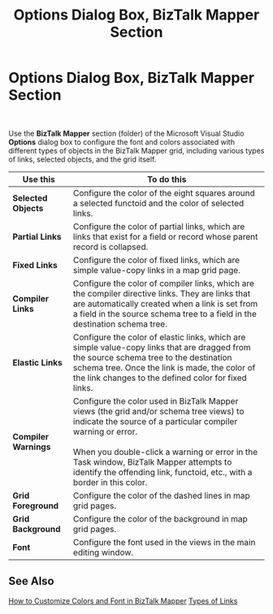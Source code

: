 ﻿---
title: Options Dialog Box, BizTalk Mapper Section
TOCTitle: Options Dialog Box, BizTalk Mapper Section
ms:assetid: 80e18371-7869-4ecc-b685-c571d5e214fd
ms:mtpsurl: https://msdn.microsoft.com/en-us/library/Aa561071(v=BTS.80)
ms:contentKeyID: 51529275
ms.date: 08/30/2017
mtps_version: v=BTS.80
f1_keywords:
- bts10.mapper.options
---

# Options Dialog Box, BizTalk Mapper Section

 

Use the **BizTalk Mapper** section (folder) of the Microsoft Visual Studio **Options** dialog box to configure the font and colors associated with different types of objects in the BizTalk Mapper grid, including various types of links, selected objects, and the grid itself.

<table>
<thead>
<tr class="header">
<th>Use this</th>
<th>To do this</th>
</tr>
</thead>
<tbody>
<tr class="odd">
<td><strong>Selected Objects</strong></td>
<td>Configure the color of the eight squares around a selected functoid and the color of selected links.</td>
</tr>
<tr class="even">
<td><strong>Partial Links</strong></td>
<td>Configure the color of partial links, which are links that exist for a field or record whose parent record is collapsed.</td>
</tr>
<tr class="odd">
<td><strong>Fixed Links</strong></td>
<td>Configure the color of fixed links, which are simple value-copy links in a map grid page.</td>
</tr>
<tr class="even">
<td><strong>Compiler Links</strong></td>
<td>Configure the color of compiler links, which are the compiler directive links. They are links that are automatically created when a link is set from a field in the source schema tree to a field in the destination schema tree.</td>
</tr>
<tr class="odd">
<td><strong>Elastic Links</strong></td>
<td>Configure the color of elastic links, which are simple value-copy links that are dragged from the source schema tree to the destination schema tree. Once the link is made, the color of the link changes to the defined color for fixed links.</td>
</tr>
<tr class="even">
<td><strong>Compiler Warnings</strong></td>
<td>Configure the color used in BizTalk Mapper views (the grid and/or schema tree views) to indicate the source of a particular compiler warning or error.<br />
<br />
When you double-click a warning or error in the Task window, BizTalk Mapper attempts to identify the offending link, functoid, etc., with a border in this color.</td>
</tr>
<tr class="odd">
<td><strong>Grid Foreground</strong></td>
<td>Configure the color of the dashed lines in map grid pages.</td>
</tr>
<tr class="even">
<td><strong>Grid Background</strong></td>
<td>Configure the color of the background in map grid pages.</td>
</tr>
<tr class="odd">
<td><strong>Font</strong></td>
<td>Configure the font used in the views in the main editing window.</td>
</tr>
</tbody>
</table>


## See Also

[How to Customize Colors and Font in BizTalk Mapper](https://msdn.microsoft.com/library/aa559954\(v=bts.80\))  
[Types of Links](https://msdn.microsoft.com/library/aa559534\(v=bts.80\))

